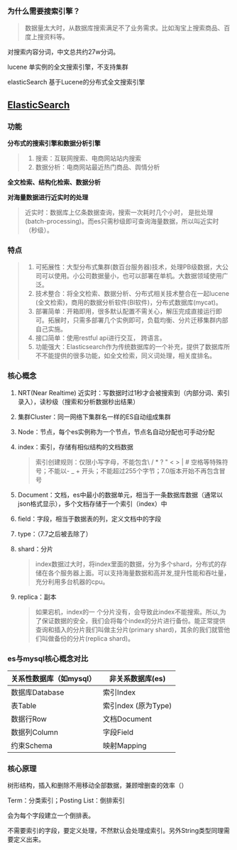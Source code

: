 ### 为什么需要搜索引擎？

> 数据量太大时，从数据库搜索满足不了业务需求。比如淘宝上搜索商品、百度上搜资料等。



对搜索内容分词，中文总共约27w分词。



lucene 单实例的全文搜索引擎，不支持集群

elasticSearch 基于Lucene的分布式全文搜索引擎



## [ElasticSearch](https://www.elastic.co/cn/elasticsearch/)

### 功能

**分布式的搜索引擎和数据分析引擎**

> 1. 搜索：互联网搜索、电商网站站内搜索
> 2. 数据分析：电商网站最近热门商品、舆情分析

**全文检索、结构化检索、数据分析**

**对海量数据进行近实时的处理**

> 近实时：数据库上亿条数据查询，搜索一次耗时几个小时， 是批处理(batch-processing)。而es只需秒级即可查询海量数据，所以叫近实时（秒级）。



### 特点

> 1. 可拓展性：大型分布式集群(数百台服务器)技术，处理PB级数据，大公司可以使用。小公司数据量小，也可以部署在单机。大数据领域使用广泛。
> 2. 技术整合：将全文检索、数据分析、分布式相关技术整合在一起lucene (全文检索)，商用的数据分析软件(BI软件)，分布式数据库(mycat)。
> 3. 部署简单：开箱即用，很多默认配置不需关心，解压完成直接运行即可。拓展时，只需多部署几个实例即可，负载均衡、分片迁移集群内部自己实施。
> 4. 接口简单：使用restful api进行交互， 跨语言。
> 5. 功能强大：Elasticsearch作为传统数据库的一个补充，提供了数据库所不不能提供的很多功能，如全文检索，同义词处理，相关度排名。



### 核心概念

1. NRT(Near Realtime) 近实时：写数据时过1秒才会被搜索到（内部分词、索引录入），读秒级（搜索和分析数据秒出结果）

2. 集群Cluster：同一网络下集群名一样的ES自动组成集群

3. Node：节点，每个es实例称为一个节点，节点名自动分配也可手动分配

4. index：索引，存储有相似结构的文档数据

   > 索引创建规则：仅限小写字母，不能包含\ / * ? " < > | # 空格等特殊符号；不能以- _ + 开头；不能超过255个字节；7.0版本开始不再包含冒号

5. Document：文档，es中最小的数据单元，相当于一条数据库数据（通常以json格式显示），多个文档存储于一个索引（index）中

6. field：字段，相当于数据表的列，定义文档中的字段

7. type：（7.7之后被去除了）

8. shard：分片

   > index数据过大时，将index里面的数据，分为多个shard，分布式的存储在各个服务器上面。可以支持海量数据和高并发,提升性能和吞吐量，充分利用多台机器的cpu。

9. replica：副本

   > 如果宕机，index的一 个分片没有，会导致此index不能搜索。所以,为了保证数据的安全，我们会将每个index的分片进行备份。能正常提供查询和插入的分片我们叫做主分片(primary shard)，其余的我们就管他们叫做备份的分片(replica shard)。

### es与mysql核心概念对比

| 关系性数据库（如mysql） | 非关系数据库(es)    |
| ----------------------- | ------------------- |
| 数据库Database          | 索引Index           |
| 表Table                 | 索引ndex (原为Type) |
| 数据行Row               | 文档Document        |
| 数据列Column            | 字段Field           |
| 约束Schema              | 映射Mapping         |



### 核心原理





树形结构，插入和删除不用移动全部数据，兼顾增删查的效率（）

Term：分类索引；Posting List：倒排索引

会为每个字段建立一个倒排表。



不需要索引的字段，要定义处理，不然默认会处理成索引。另外String类型同理需要定义出来。